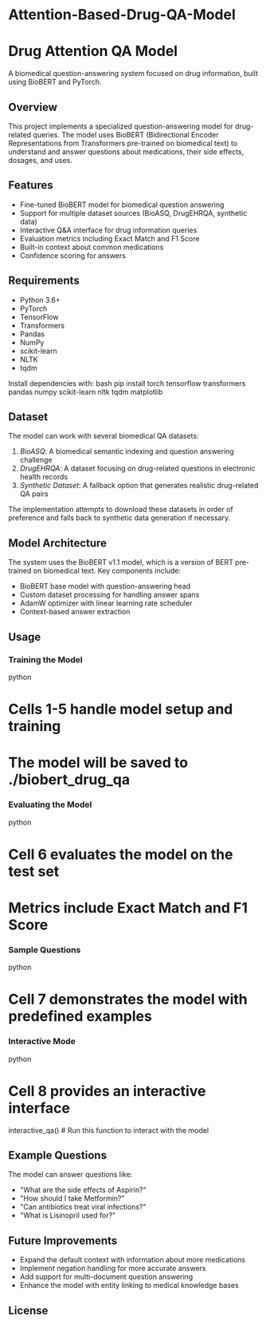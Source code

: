 # Attention-Based-Drug-QA-Model
# Drug Attention QA Model

A biomedical question-answering system focused on drug information, built using BioBERT and PyTorch.

## Overview

This project implements a specialized question-answering model for drug-related queries. The model uses BioBERT (Bidirectional Encoder Representations from Transformers pre-trained on biomedical text) to understand and answer questions about medications, their side effects, dosages, and uses.

## Features

- Fine-tuned BioBERT model for biomedical question answering
- Support for multiple dataset sources (BioASQ, DrugEHRQA, synthetic data)
- Interactive Q&A interface for drug information queries
- Evaluation metrics including Exact Match and F1 Score
- Built-in context about common medications
- Confidence scoring for answers

## Requirements

- Python 3.6+
- PyTorch
- TensorFlow
- Transformers
- Pandas
- NumPy
- scikit-learn
- NLTK
- tqdm

Install dependencies with:
bash
pip install torch tensorflow transformers pandas numpy scikit-learn nltk tqdm matplotlib


## Dataset

The model can work with several biomedical QA datasets:

1. *BioASQ*: A biomedical semantic indexing and question answering challenge
2. *DrugEHRQA*: A dataset focusing on drug-related questions in electronic health records
3. *Synthetic Dataset*: A fallback option that generates realistic drug-related QA pairs

The implementation attempts to download these datasets in order of preference and falls back to synthetic data generation if necessary.

## Model Architecture

The system uses the BioBERT v1.1 model, which is a version of BERT pre-trained on biomedical text. Key components include:

- BioBERT base model with question-answering head
- Custom dataset processing for handling answer spans
- AdamW optimizer with linear learning rate scheduler
- Context-based answer extraction

## Usage

### Training the Model

python
# Cells 1-5 handle model setup and training
# The model will be saved to ./biobert_drug_qa


### Evaluating the Model

python
# Cell 6 evaluates the model on the test set
# Metrics include Exact Match and F1 Score


### Sample Questions

python
# Cell 7 demonstrates the model with predefined examples


### Interactive Mode

python
# Cell 8 provides an interactive interface
interactive_qa()  # Run this function to interact with the model


## Example Questions

The model can answer questions like:
- "What are the side effects of Aspirin?"
- "How should I take Metformin?"
- "Can antibiotics treat viral infections?"
- "What is Lisinopril used for?"

## Future Improvements

- Expand the default context with information about more medications
- Implement negation handling for more accurate answers
- Add support for multi-document question answering
- Enhance the model with entity linking to medical knowledge bases

## License

